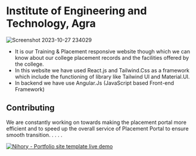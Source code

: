 # Institute of Engineering and Technology, Agra 

![Screenshot 2023-10-27 234029](https://github.com/Ash0807/IET_AGRA/assets/93093775/97cdf022-efac-409d-b7a2-a2db3c7844e0)

- It is our Training & Placement responsive website though which we can know about our college placement records and the facilities offered by the college. 
- In this  website we have used React.js and Tailwind.Css as a framework which include the functioning of library like Tailwind UI and Material.UI.
- In backend we have use Angular.Js (JavaScript based Front-end Framework)

## Contributing
We are constantly working on towards making the placement portal more efficient and to speed up the overall service of Placement Portal to ensure smooth transition.
.
.
.
.


[![Nihory - Portfolio site template live demo](https://i.ibb.co/vwN8cgW/live-demo.png)](https://ietagra.vercel.app/)

